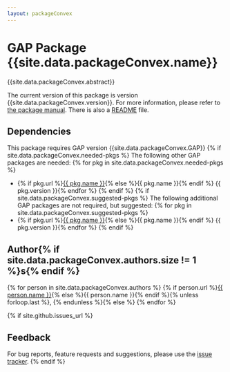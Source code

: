 ```yaml
---
layout: packageConvex
---
```


# GAP Package {{site.data.packageConvex.name}}

{{site.data.packageConvex.abstract}}

The current version of this package is version {{site.data.packageConvex.version}}.
For more information, please refer to [the package manual]({{site.data.packageConvex.doc-html}}).
There is also a [README](README) file.

## Dependencies

This package requires GAP version {{site.data.packageConvex.GAP}}
{% if site.data.packageConvex.needed-pkgs %}
The following other GAP packages are needed:
{% for pkg in site.data.packageConvex.needed-pkgs %}
- {% if pkg.url %}<a href="{{ pkg.url }}">{{ pkg.name }}</a>{% else %}{{ pkg.name }}{% endif %} {{ pkg.version }}{% endfor %}
{% endif %}
{% if site.data.packageConvex.suggested-pkgs %}
The following additional GAP packages are not required, but suggested:
{% for pkg in site.data.packageConvex.suggested-pkgs %}
- {% if pkg.url %}<a href="{{ pkg.url }}">{{ pkg.name }}</a>{% else %}{{ pkg.name }}{% endif %} {{ pkg.version }}{% endfor %}
{% endif %}


## Author{% if site.data.packageConvex.authors.size != 1 %}s{% endif %}
{% for person in site.data.packageConvex.authors %}
{% if person.url %}<a href="{{ person.url }}">{{ person.name }}</a>{% else %}{{ person.name }}{% endif %}{% unless forloop.last %}, {% endunless %}{% else %}
{% endfor %}

{% if site.github.issues_url %}
## Feedback

For bug reports, feature requests and suggestions, please use the
[issue tracker]({{site.github.issues_url}}).
{% endif %}

